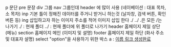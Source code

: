 p 문단
pre 문장
div 그룹
nav 그룹인데 header 에 많이 사용 (네이베이션 : 대표 목차, 소 목차)
inp 기본 틀이 정해진 데이터를 주거니 받거니 하는것 (날자창, 검색 버튼, 확인버튼 등)
ing 삽입하고자 하는 이미지 주소를 적어 이미지 삽입 한다
./ ../ .은 모든 /는 나가기 ./ : 현재 폴더 ../ : 현재 폴더에 위 폴더로 나가기
header 홈페이지 제일 상단 (메뉴)
section 홈페이지 메인 (이미지 및 설명)
footer 홈페이지 제일 하단 (화사 주소 및 대표자 설명)
select "option"을 사용하기 위한 박스
a : <a href="파일주소">이름 링크 생성완료
